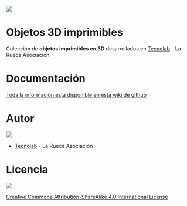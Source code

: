 ![](https://github.com/TecnoLab/Objetos-3D/raw/master/wiki/llavero-simple-2.jpg)

# Objetos 3D imprimibles

Colección de **objetos imprimibles en 3D** desarrollados en [Tecnolab](http://tecnolab.larueca.info/) - La Rueca Asociación

# Documentación

[Toda la información está disponible en esta wiki de github](https://github.com/TecnoLab/Objetos-3D/wiki)

# Autor

![](https://github.com/TecnoLab/Objetos-3D/raw/master/wiki/LogoTecnolab.png)

* [Tecnolab](http://tecnolab.larueca.info/) - La Rueca Asociación

# Licencia

![](https://github.com/TecnoLab/Objetos-3D/raw/master/wiki/attribution-share-alike-creative-commons-license.png)

[Creative Commons Attribution-ShareAlike 4.0 International License](http://creativecommons.org/licenses/by-sa/4.0/)

